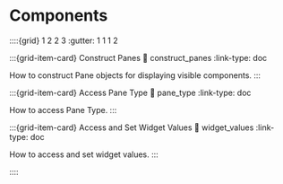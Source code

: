 # Components

::::{grid} 1 2 2 3
:gutter: 1 1 1 2

:::{grid-item-card} Construct Panes
:link: construct_panes
:link-type: doc

How to construct Pane objects for displaying visible components.
:::

:::{grid-item-card} Access Pane Type
:link: pane_type
:link-type: doc

How to access Pane Type.
:::

:::{grid-item-card} Access and Set Widget Values
:link: widget_values
:link-type: doc

How to access and set widget values.
:::

::::

